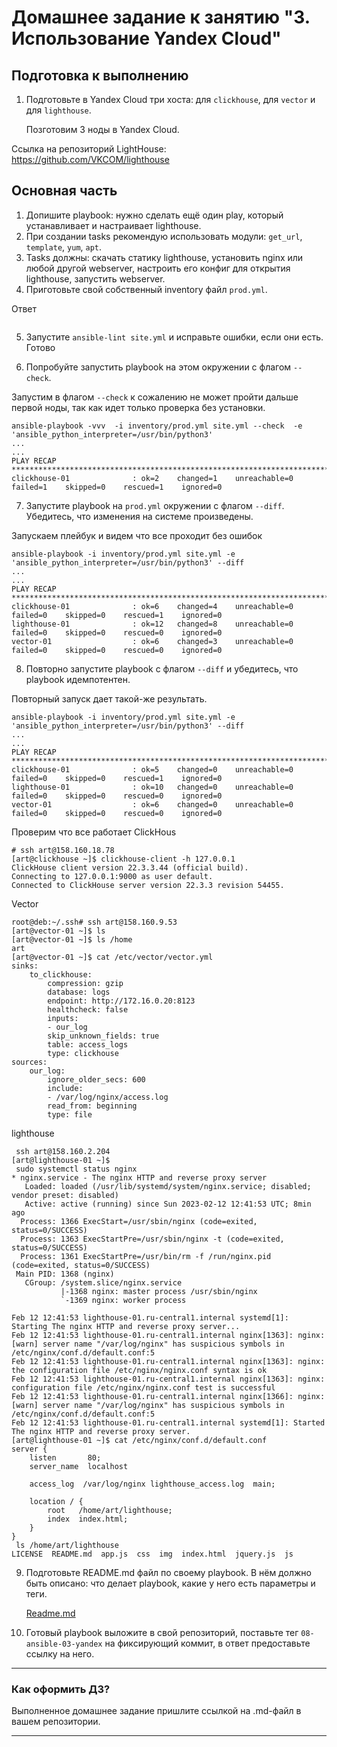 # Домашнее задание к занятию "3. Использование Yandex Cloud"

## Подготовка к выполнению

1. Подготовьте в Yandex Cloud три хоста: для `clickhouse`, для `vector` и для `lighthouse`.

    Позготовим 3 ноды в Yandex Cloud.

Ссылка на репозиторий LightHouse: https://github.com/VKCOM/lighthouse

## Основная часть

1. Допишите playbook: нужно сделать ещё один play, который устанавливает и настраивает lighthouse.
2. При создании tasks рекомендую использовать модули: `get_url`, `template`, `yum`, `apt`.
3. Tasks должны: скачать статику lighthouse, установить nginx или любой другой webserver, настроить его конфиг для открытия lighthouse, запустить webserver.
4. Приготовьте свой собственный inventory файл `prod.yml`.

Ответ
```
```
5. Запустите `ansible-lint site.yml` и исправьте ошибки, если они есть.
    Готово

6. Попробуйте запустить playbook на этом окружении с флагом `--check`.

Запустим в флагом `--check`  к сожалению не может пройти дальше первой ноды, так как идет только проверка без установки.
```
ansible-playbook -vvv  -i inventory/prod.yml site.yml --check  -e 'ansible_python_interpreter=/usr/bin/python3'
...
...
PLAY RECAP ************************************************************************************************************************************************************************************************
clickhouse-01              : ok=2    changed=1    unreachable=0    failed=1    skipped=0    rescued=1    ignored=0  
```
7. Запустите playbook на `prod.yml` окружении с флагом `--diff`. Убедитесь, что изменения на системе произведены.

Запускаем плейбук и видем что все проходит без ошибок
```
ansible-playbook -i inventory/prod.yml site.yml -e 'ansible_python_interpreter=/usr/bin/python3' --diff
...
...
PLAY RECAP ************************************************************************************************************************************************************************************************
clickhouse-01              : ok=6    changed=4    unreachable=0    failed=0    skipped=0    rescued=1    ignored=0   
lighthouse-01              : ok=12   changed=8    unreachable=0    failed=0    skipped=0    rescued=0    ignored=0   
vector-01                  : ok=6    changed=3    unreachable=0    failed=0    skipped=0    rescued=0    ignored=0   

```
8. Повторно запустите playbook с флагом `--diff` и убедитесь, что playbook идемпотентен.

Повторный запуск дает такой-же результать.
```
ansible-playbook -i inventory/prod.yml site.yml -e 'ansible_python_interpreter=/usr/bin/python3' --diff
...
...
PLAY RECAP ************************************************************************************************************************************************************************************************
clickhouse-01              : ok=5    changed=0    unreachable=0    failed=0    skipped=0    rescued=1    ignored=0   
lighthouse-01              : ok=10   changed=0    unreachable=0    failed=0    skipped=0    rescued=0    ignored=0   
vector-01                  : ok=6    changed=0    unreachable=0    failed=0    skipped=0    rescued=0    ignored=0  
```

Проверим что все работает  ClickHous
```
# ssh art@158.160.18.78
[art@clickhouse ~]$ clickhouse-client -h 127.0.0.1
ClickHouse client version 22.3.3.44 (official build).
Connecting to 127.0.0.1:9000 as user default.
Connected to ClickHouse server version 22.3.3 revision 54455.

```
Vector 
```
root@deb:~/.ssh# ssh art@158.160.9.53
[art@vector-01 ~]$ ls
[art@vector-01 ~]$ ls /home
art
[art@vector-01 ~]$ cat /etc/vector/vector.yml
sinks:
    to_clickhouse:
        compression: gzip
        database: logs
        endpoint: http://172.16.0.20:8123
        healthcheck: false
        inputs:
        - our_log
        skip_unknown_fields: true
        table: access_logs
        type: clickhouse
sources:
    our_log:
        ignore_older_secs: 600
        include:
        - /var/log/nginx/access.log
        read_from: beginning
        type: file
```
lighthouse
```
 ssh art@158.160.2.204
[art@lighthouse-01 ~]$
 sudo systemctl status nginx
* nginx.service - The nginx HTTP and reverse proxy server
   Loaded: loaded (/usr/lib/systemd/system/nginx.service; disabled; vendor preset: disabled)
   Active: active (running) since Sun 2023-02-12 12:41:53 UTC; 8min ago
  Process: 1366 ExecStart=/usr/sbin/nginx (code=exited, status=0/SUCCESS)
  Process: 1363 ExecStartPre=/usr/sbin/nginx -t (code=exited, status=0/SUCCESS)
  Process: 1361 ExecStartPre=/usr/bin/rm -f /run/nginx.pid (code=exited, status=0/SUCCESS)
 Main PID: 1368 (nginx)
   CGroup: /system.slice/nginx.service
           |-1368 nginx: master process /usr/sbin/nginx
           `-1369 nginx: worker process

Feb 12 12:41:53 lighthouse-01.ru-central1.internal systemd[1]: Starting The nginx HTTP and reverse proxy server...
Feb 12 12:41:53 lighthouse-01.ru-central1.internal nginx[1363]: nginx: [warn] server name "/var/log/nginx" has suspicious symbols in /etc/nginx/conf.d/default.conf:5
Feb 12 12:41:53 lighthouse-01.ru-central1.internal nginx[1363]: nginx: the configuration file /etc/nginx/nginx.conf syntax is ok
Feb 12 12:41:53 lighthouse-01.ru-central1.internal nginx[1363]: nginx: configuration file /etc/nginx/nginx.conf test is successful
Feb 12 12:41:53 lighthouse-01.ru-central1.internal nginx[1366]: nginx: [warn] server name "/var/log/nginx" has suspicious symbols in /etc/nginx/conf.d/default.conf:5
Feb 12 12:41:53 lighthouse-01.ru-central1.internal systemd[1]: Started The nginx HTTP and reverse proxy server.
[art@lighthouse-01 ~]$ cat /etc/nginx/conf.d/default.conf
server {
    listen       80;
    server_name  localhost

    access_log  /var/log/nginx lighthouse_access.log  main;

    location / {
        root   /home/art/lighthouse;
        index  index.html;
    }
}
 ls /home/art/lighthouse
LICENSE  README.md  app.js  css  img  index.html  jquery.js  js

```
9. Подготовьте README.md файл по своему playbook. В нём должно быть описано: что делает playbook, какие у него есть параметры и теги.

    [Readme.md](https://github.com/Artegro/netology/blob/master/HomeWork_8.3/playbook/ReadMe.md)

10. Готовый playbook выложите в свой репозиторий, поставьте тег `08-ansible-03-yandex` на фиксирующий коммит, в ответ предоставьте ссылку на него.

---

### Как оформить ДЗ?

Выполненное домашнее задание пришлите ссылкой на .md-файл в вашем репозитории.

---
